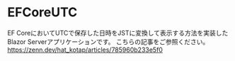 # EFCoreUTC
EF CoreにおいてUTCで保存した日時をJSTに変換して表示する方法を実装したBlazor Serverアプリケーションです。
こちらの記事をご参照ください。
https://zenn.dev/hat_kotap/articles/785960b233e5f0
